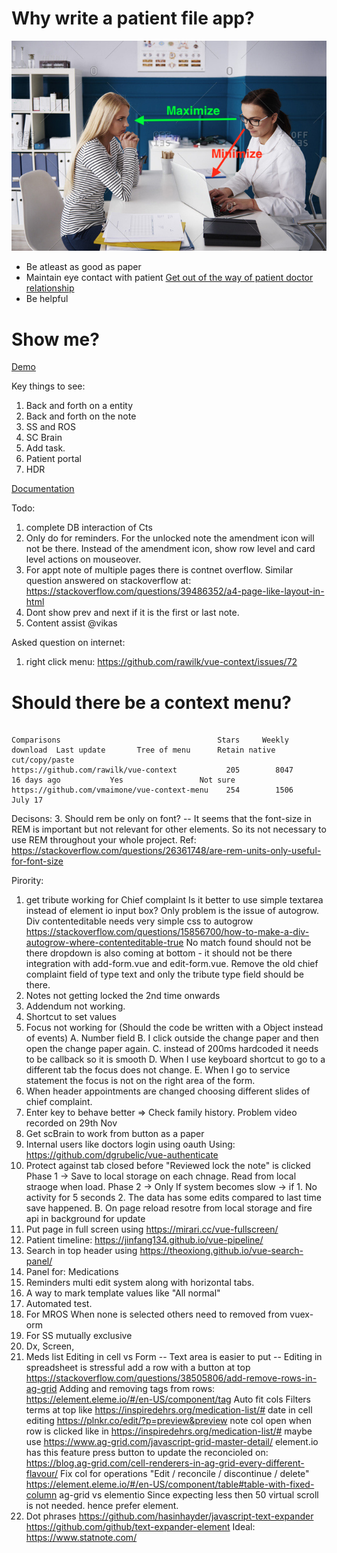 # Why write a patient file app?

![eye contact](./docs/images/maintain-eye-contact-with-patient.png)

- Be atleast as good as paper
- Maintain eye contact with patient
  [Get out of the way of patient doctor relationship](https://khn.org/news/death-by-a-thousand-clicks/)
- Be helpful

# Show me?

[Demo](http://116.203.134.163/pf/abcd)

Key things to see:

1. Back and forth on a entity
2. Back and forth on the note
3. SS and ROS
4. SC Brain
5. Add task.
6. Patient portal
7. HDR

[Documentation](https://savantcare.github.io)

Todo:

1. complete DB interaction of Cts
2. Only do for reminders. For the unlocked note the amendment icon will not be there. Instead of the amendment icon, show row level and card level actions on mouseover.
3. For appt note of multiple pages there is contnet overflow. Similar question answered on stackoverflow at: https://stackoverflow.com/questions/39486352/a4-page-like-layout-in-html
4. Dont show prev and next if it is the first or last note.
5. Content assist @vikas

Asked question on internet:

1. right click menu: https://github.com/rawilk/vue-context/issues/72

# Should there be a context menu?

```

Comparisons                                   Stars     Weekly download  Last update       Tree of menu      Retain native cut/copy/paste
https://github.com/rawilk/vue-context           205        8047          16 days ago           Yes                 Not sure
https://github.com/vmaimone/vue-context-menu    254        1506            July 17
```

Decisons: 3. Should rem be only on font?
-- It seems that the font-size in REM is important but not relevant for other elements. So its not necessary to use REM throughout your whole project.
Ref: https://stackoverflow.com/questions/26361748/are-rem-units-only-useful-for-font-size

Pirority:

1. get tribute working for Chief complaint
   Is it better to use simple textarea instead of element io input box? Only problem is the issue of autogrow. Div contenteditable needs very simple css to autogrow https://stackoverflow.com/questions/15856700/how-to-make-a-div-autogrow-where-contenteditable-true
   No match found should not be there
   dropdown is also coming at bottom - it should not be there
   integration with add-form.vue and edit-form.vue. Remove the old chief complaint field of type text and only the tribute type field should be there.
2. Notes not getting locked the 2nd time onwards
3. Addendum not working.
4. Shortcut to set values
5. Focus not working for (Should the code be written with a Object instead of events)
   A. Number field
   B. I click outside the change paper and then open the change paper again.
   C. instead of 200ms hardcoded it needs to be callback so it is smooth
   D. When I use keyboard shortcut to go to a different tab the focus does not change.
   E. When I go to service statement the focus is not on the right area of the form.
6. When header appointments are changed choosing different slides of chief complaint.
7. Enter key to behave better => Check family history. Problem video recorded on 29th Nov
8. Get scBrain to work from button as a paper
9. Internal users like doctors login using oauth Using: https://github.com/dgrubelic/vue-authenticate
10. Protect against tab closed before "Reviewed lock the note" is clicked Phase 1 -> Save to local storage on each chnage. Read from local straoge when load. Phase 2 -> Only If system becomes slow -> if 1. No activity for 5 seconds 2. The data has some edits compared to last time save happened. B. On page reload resotre from local storage and fire api in background for update
11. Put page in full screen using https://mirari.cc/vue-fullscreen/
12. Patient timeline: https://jinfang134.github.io/vue-pipeline/
13. Search in top header using https://theoxiong.github.io/vue-search-panel/
14. Panel for: Medications
15. Reminders multi edit system along with horizontal tabs.
16. A way to mark template values like "All normal"
17. Automated test.
18. For MROS When none is selected others need to removed from vuex-orm
19. For SS mutually exclusive
20. Dx, Screen,
21. Meds list
    Editing in cell vs Form
    -- Text area is easier to put
    -- Editing in spreadsheet is stressful
    add a row with a button at top https://stackoverflow.com/questions/38505806/add-remove-rows-in-ag-grid
    Adding and removing tags from rows: https://element.eleme.io/#/en-US/component/tag
    Auto fit cols
    Filters terms at top like https://inspiredehrs.org/medication-list/#
    date in cell editing https://plnkr.co/edit/?p=preview&preview
    note col open when row is clicked like in https://inspiredehrs.org/medication-list/# maybe use https://www.ag-grid.com/javascript-grid-master-detail/ element.io has this feature
    press button to update the reconcioled on: https://blog.ag-grid.com/cell-renderers-in-ag-grid-every-different-flavour/
    Fix col for operations "Edit / reconcile / discontinue / delete" https://element.eleme.io/#/en-US/component/table#table-with-fixed-column
    ag-grid vs elementio
    Since expecting less then 50 virtual scroll is not needed. hence prefer element.
22. Dot phrases
    https://github.com/hasinhayder/javascript-text-expander
    https://github.com/github/text-expander-element
    Ideal: https://www.statnote.com/
